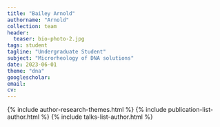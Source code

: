 ```yaml
---
title: "Bailey Arnold"
authorname: "Arnold"
collection: team
header:
  teaser: bio-photo-2.jpg
tags: student
tagline: "Undergraduate Student"
subject: "Microrheology of DNA solutions"
date: 2023-06-01
theme: "dna"
googlescholar: 
email: 
cv: 
---
```


<p align= "justify">

{% include author-research-themes.html %}
{% include publication-list-author.html %}
{% include talks-list-author.html %}